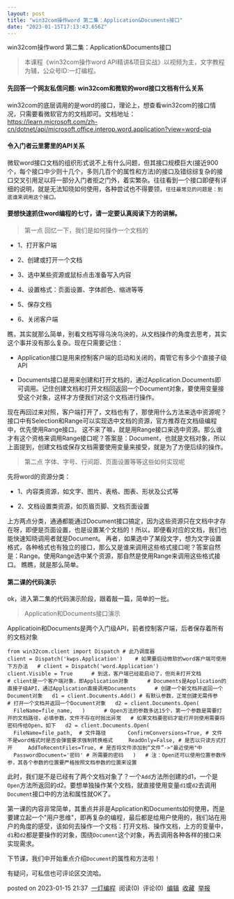 ```yaml
---
layout: post
title: "win32com操作word 第二集：Application&Documents接口"
date: "2023-01-15T17:13:43.656Z"
---
```

win32com操作word 第二集：Application&Documents接口

> 本课程《win32com操作word API精讲&项目实战》以视频为主，文字教程为辅，公众号ID:一灯编程。

#### 先回答一个网友私信问题: win32com和微软的word接口文档有什么关系

win32com的底层调用的是word的接口，理论上，想查看win32com的接口情况，只需要看微软官方的文档即可。文档地址： https://learn.microsoft.com/zh-cn/dotnet/api/microsoft.office.interop.word.application?view=word-pia

#### 令入门者云里雾里的API关系

微软word接口文档的组织形式说不上有什么问题，但其接口规模巨大(接近900个，每个接口中少则十几个，多则几百个的属性和方法)的接口及错综综复杂的接口交叉引用足以将一部分入门者拒之门外，着实繁杂。往往看到一个接口即便有详细的说明，就是无法知晓如何使用，各种尝试也不得要领，`往往最常见的问题是：到底谁来调用这个接口。`

#### 要想快速抓住word编程的七寸，请一定要认真阅读下方的讲解。

> 第一点 回忆一下，我们是如何操作一个文档的

*   1、打开客户端
    
*   2、创建或打开一个文档
    
*   3、选中某些资源或鼠标点击准备写入内容
    
*   4、设置格式：页面设置、字体颜色、缩进等等
    
*   5、保存文档
    
*   6、关闭客户端
    

瞧，其实就那么简单，别看文档写得乌泱乌泱的，从文档操作的角度去思考，其实这个事并没有那么复杂。现在只需要记住：

*   Application接口是用来控制客户端的启动和关闭的，甭管它有多少个直接子级API
    
*   Documents接口是用来创建和打开文档的，通过Application.Documents即可调用。记住创建文档和打开文档回返回一个Document对象，要使用变量接受这个对象，这样才方便我们对这个文档进行操作。
    

现在再回过来对照，客户端打开了，文档也有了，那使用什么方法来选中资源呢？接口中有Selection和Range可以实现选中文档的资源，官方推荐在文档级编程中，优先使用Range接口。 这不来了嘛，就是用Range接口来选中资源。那么谁才有这个资格来调用Range接口呢？答案是：Document，也就是文档对象，所以上面提到，创建文档或保存文档需要使用变量来接受，就是为了方便后续的操作。

> 第二点 字体、字号、行间距、页面设置等等这些如何实现呢

先将word的资源分类：

*   1、内容类资源，如文字、图片、表格、图表、形状及公式等
    
*   2、文档设置类资源，如页眉页脚、文档页面设置
    

上方两点分类，通通都能通过Document接口搞定，因为这些资源只在文档中才存在呀，即便是页面设置，也是设置某个文档的！所以，即便看对应的文档，我们也能快速知晓调用者就是Document。 再者，如果选中了某段文字，想为文字设置格式，各种格式也有独立的接口，那么又是谁来调用这些格式接口呢？答案自然是：Range。使用Range选中某个资源，那自然是使用Range来调用这些格式接口。 瞧瞧，就是那么简单。

#### 第二课的代码演示

ok，进入第二集的代码演示阶段，跟着敲一篇，简单的一批。

> Application和Documents接口演示

Applicatioin和Documents是两个入门级API，前者控制客户端，后者保存着所有的文档对象

`from win32com.client import Dispatch # 此乃调度器      client = Dispatch('kwps.Application')    # 如果要启动微软的word客户端可使用下方办法   # client = Dispatch('word.Application')   client.Visible = True      # 到这，客户端已经能启动了，但尚未打开文档   # client是一个客户端对象，即Application对象      # Documents是Application的直接子级API，通过Application直接调用Documents      # 创建一个新文档并返回一个Document对象   d1 = client.Documents.Add() # 有默认参数，正常创建无需传参   # 打开一个文档并返回一个Document对象   d2 = client.Documents.Open(     FileName=file_name,   )      # Open方法的参数多达15个，第一个参数是需要打开的文档路径，必填参数，文件不存在时抛出异常   # 如果文档要密码才能打开则使用需要将密码传给Open，如下   d2 = client.Documents.Open(     FileName=file_path,  # 文件路径       ConfirmConversions=True, # 文件不是word格式时是否会弹窗要求强制转换格式     ReadOnly=False, # 是否以只读方式打开     AddToRecentFiles=True, # 是否将文件添加到“文件”->"最近使用"中     PasswordDocument='密码' # 所需要的密码   )   # 注：Open还可以使用位置参数传参，其各个参数的位置要严格按照文档参数的位置来设置   `

此时，我们是不是已经有了两个文档对象了？一个`Add`方法所创建的d1，一个是`Open`方法所返回的d2。要想单独操作某个文档，就直接使用变量`d1`或`d2`去调用`Document`接口中的方法和属性就OK了。

第一课的内容非常简单，其重点并非是Application和Documents如何使用，而是要建立起一个"用户思维"，即再复杂的编程，最后都是给用户使用的，我们站在用户的角度的感受，该如何去操作一个文档：打开文档、操作文档，上方的变量中，`d1`和`d2`都是要操作的对象，围绕`Document`这个对象，再去调用各种各样的接口来实现需求。

下节课，我们中开始重点介绍`Document`的属性和方法啦！

有疑问，可私信也可评论区交流哈。

posted on 2023-01-15 21:37  [一灯编程](https://www.cnblogs.com/mooremok/)  阅读(0)  评论(0)  [编辑](https://i.cnblogs.com/EditPosts.aspx?postid=17054193)  [收藏](javascript:void(0))  [举报](javascript:void(0))